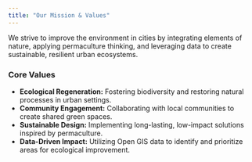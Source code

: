 ```yaml
---
title: "Our Mission & Values"
---
```

We strive to improve the environment in cities by integrating elements of nature, applying permaculture thinking, and leveraging data to create sustainable, resilient urban ecosystems.

### Core Values
* **Ecological Regeneration:** Fostering biodiversity and restoring natural processes in urban settings.
* **Community Engagement:** Collaborating with local communities to create shared green spaces.
* **Sustainable Design:** Implementing long-lasting, low-impact solutions inspired by permaculture.
* **Data-Driven Impact:** Utilizing Open GIS data to identify and prioritize areas for ecological improvement.